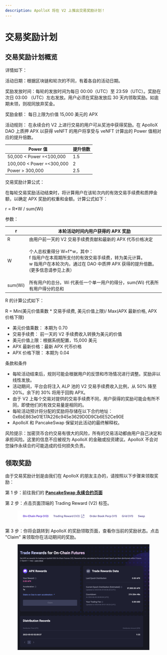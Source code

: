 ```yaml
---
description: ApolloX 将在 V2 上推出交易奖励计划！
---
```


# 交易奖励计划

## 交易奖励计划概览

详情如下：

活动日期：根据区块链和轮次的不同，有着各自的活动日期。

奖励发放时间：每轮的发放时间为每日 00:00（UTC）至 23:59（UTC）。奖励在次日 03:00 （UTC）左右发放。用户必须在奖励发放后 30 天内领取奖励。如逾期未领，则视同放弃奖金。

奖励金额： 每日上限为价值 15,000 美元的 APX&#x20;

活动规则： 在永续合约 V2 上进行交易的用户可从奖池中获得奖励。在 ApolloX DAO 上质押 APX 以获得 veNFT 的用户将享受与 veNFT 计算出的 Power 值相对应的提升倍数。

| Power 值                   | 提升倍数 |
| ------------------------- | ---- |
| 50,000 < Power =<100,000  | 1.5  |
| 100,000 < Power =<300,000 | 2    |
| Power > 300,000           | 2.5  |

交易奖励计算公式：&#x20;

在每轮交易奖励活动结束时，将计算用户在该轮次内的有效交易手续费和质押金额，以确定 APX 奖励的权重和金额。计算公式如下：

r = R\*W / sum(Wi)



参数：

| r       | 本轮活动时间内用户获得的 APX 奖励                                                                                        |
| ------- | ---------------------------------------------------------------------------------------------------------- |
| R       | 由用户前一天的 V2 交易手续费贡献和最新的 APX 代币价格决定                                                                          |
| W       | <p>个人总权重得分 W=f*w，其中：<br>f 指用户在本周期所支付的有效交易手续费，转为美元计算。<br>w 指用户在本轮次内，通过在 DAO 中质押 APX 获得的提升倍数。(更多信息请参见上表）</p> |
| sum(Wi) | 所有用户的总分。Wi 代表任一个单一用户的得分，sum(Wi) 代表所有用户得分的总和                                                                |

R 的计算公式如下：

R = Min(美元价值乘数 \* 交易手续费, 美元价值上限)/ Max(APX 最新价格, APX 价格下限)

* 美元价值乘数： 本期为 0.70
* 交易手续费： 前一天的 V2 手续费收入转换为美元的价值
* 美元价值上限：根据系统配置，15,000 美元
* APX 最新价格：最新 APX 代币价格
* APX 价格下限： 本期为 0.04

条款和条件

* 每轮活动结束后，规则可能会根据用户的反馈和市场情况进行调整。奖励非以线性发放。
* 活动期间，平台会将注入 ALP 池的 V2 交易手续费收入比例，从 50% 降至 20%。余下的 30% 将用于回购 APX。
* 由于 V2 上每个交易对提供的交易手续费不同，用户获得的奖励可能会有所不同，即使他们的有效交易量是相同的。
* 每轮活动预计将分配的奖励将存储在以下合约地址：0x6bE863e01E17A226c945e3629D0D9Cb6E52Ce90E
* ApolloX 和 PancakeSwap 保留对此活动的最终解释权。

风险提示：加密货币合约交易有很大的风险，所有的交易活动都由用户自己决定和承担风险。这里的信息不应被视为 ApolloX 的金融或投资建议。ApolloX 不会对您操作永续合约可能造成的任何损失负责。

## 领取奖励&#x20;

由于交易奖励计划是由我们在 ApolloX 的朋友主办的，请按照以下步骤来领取奖励：

第 1 步：前往我们的 [**PancakeSwap 永续合约页面**](https://perp.pancakeswap.finance/en/futures/v2/BTCUSD)

第 2 步：点击页面顶端的 Trading Reward (V2) 标签。

<figure><img src="../../../.gitbook/assets/image.png" alt=""><figcaption></figcaption></figure>

第 3 步：你将会跳转到 ApolloX 的奖励领取页面，查看你当前的奖励状态。点击 "Claim" 来领取你在活动期间的奖励。

<figure><img src="../../../.gitbook/assets/image (1).png" alt=""><figcaption></figcaption></figure>

